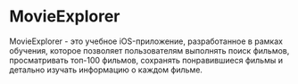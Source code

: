 # MovieExplorer
 MovieExplorer - это учебное iOS-приложение, разработанное в рамках обучения, которое позволяет пользователям выполнять поиск фильмов, просматривать топ-100 фильмов, сохранять понравившиеся фильмы и детально изучать информацию о каждом фильме. 
